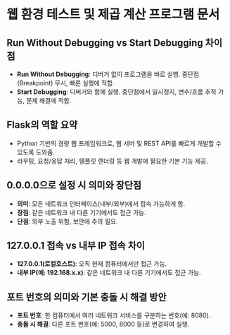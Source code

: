 # 웹 환경 테스트 및 제곱 계산 프로그램 문서

## Run Without Debugging vs Start Debugging 차이점
- **Run Without Debugging**: 디버거 없이 프로그램을 바로 실행. 중단점(Breakpoint) 무시, 빠른 실행에 적합.
- **Start Debugging**: 디버거와 함께 실행. 중단점에서 일시정지, 변수/흐름 추적 가능, 문제 해결에 적합.

## Flask의 역할 요약
- Python 기반의 경량 웹 프레임워크로, 웹 서버 및 REST API를 빠르게 개발할 수 있도록 도와줌.
- 라우팅, 요청/응답 처리, 템플릿 렌더링 등 웹 개발에 필요한 기본 기능 제공.

## 0.0.0.0으로 설정 시 의미와 장단점
- **의미**: 모든 네트워크 인터페이스(내부/외부)에서 접속 가능하게 함.
- **장점**: 같은 네트워크 내 다른 기기에서도 접근 가능.
- **단점**: 외부 노출 위험, 보안에 주의 필요.

## 127.0.0.1 접속 vs 내부 IP 접속 차이
- **127.0.0.1(로컬호스트)**: 오직 현재 컴퓨터에서만 접근 가능.
- **내부 IP(예: 192.168.x.x)**: 같은 네트워크 내 다른 기기에서도 접근 가능.

## 포트 번호의 의미와 기본 충돌 시 해결 방안
- **포트 번호**: 한 컴퓨터에서 여러 네트워크 서비스를 구분하는 번호(예: 8080).
- **충돌 시 해결**: 다른 포트 번호(예: 5000, 8000 등)로 변경하여 실행. 